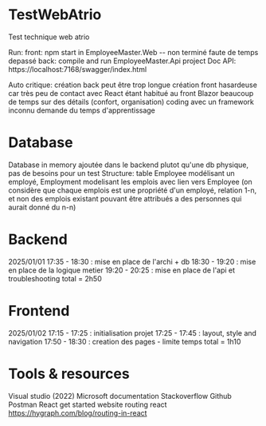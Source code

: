 # TestWebAtrio
Test technique web atrio

Run:
front: npm start in  EmployeeMaster.Web -- non terminé faute de temps depassé
back: compile and run EmployeeMaster.Api project
Doc API: https://localhost:7168/swagger/index.html

Auto critique:
création back peut être trop longue
création front hasardeuse car très peu de contact avec React étant habitué au front Blazor
beaucoup de temps sur des détails (confort, organisation)
coding avec un framework inconnu demande du temps d'apprentissage

# Database
Database in memory ajoutée dans le backend plutot qu'une db physique, pas de besoins pour un test
Structure:
table Employee modélisant un employé, Employment modelisant les emplois avec lien vers Employee (on considère que chaque emplois est une propriété d'un employé, relation 1-n, et non des emplois existant pouvant être attribués a des personnes qui aurait donné du n-n)

# Backend
2025/01/01
17:35 - 18:30 : mise en place de l'archi + db
18:30 - 19:20 : mise en place de la logique metier
19:20 - 20:25 : mise en place de l'api et troubleshooting
total = 2h50

# Frontend
2025/01/02
17:15 - 17:25 : initialisation projet
17:25 - 17:45 : layout, style and navigation
17:50 - 18:30 : creation des pages - limite temps
total = 1h10

# Tools & resources
Visual studio (2022)
Microsoft documentation
Stackoverflow
Github
Postman
React get started website
routing react https://hygraph.com/blog/routing-in-react